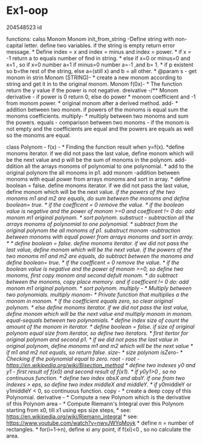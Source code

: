 # Ex1-oop
204548523 id

functions: calss Monom
Monom init_from_string -Define string with non-capital letter. define two variables. if the string is empty return error message.
	 * Define index = x and index = minus and index = power.
	 * if x = -1 return a to equals number of find in string.
	 * else if x=0 or minus=0 and x=1 , so if x=0 number a=1 if minus=0 number a=-1 ,and b= 1.
	 * if p existent so b=the rest of the string, else a=(still x) and b = all other.
	 * @param s - get monom in strin
 Monom (STRING)-	 * create a new monom according to string and get it in to the original monom.
Monom f(0x)-	 * The function return the y value if the power is not negative.
dreivative -/** Monom derivative - if power is 0 return 0, else do power * monom coefficient and -1 from monom power.
	 * original monom after a derived method.
   add- 	 * addition between two monom. if powers of the monoms is equal sum the monoms coefficients.
multiply-	 * multiply between two monoms and sum the powers.
equals - comparison between two monoms - if the monom is not empty and the coefficients are equal
	 and the powers are equals as well so the monoms are equal. 


class Polynom - f(x) - * Finding the function result when y=f(x). 
	 *define monoms iterator. if we did not pass the last value, define monom which will be the next value and p will be the sum 
	 of monoms in the polynom.
 add-ddition all the arrays monoms of polynomial to one polynomial. 
	 * add to the original polynom the all monoms in p1.
   add monom -addition between monoms with equal power from arrays monoms and sort in array.
	 * define boolean = false. define monoms iterator. if we did not pass the last value, define monom which will be the next value.
	 *if the powers of the two monoms m1 and m2 are equals, do sum between the monoms and define boolean= true. 
	 * if the coefficent = 0 remove the value.
	 * if the boolean value is negative and the power of monom >=0 and coefficent != 0 do: add monom m1 original polynom.
	 * sort polynom.
   substruct - subtraction all the arrays monoms of polynomial to one polynomial.
	 * subtract from the original polynom the all monoms of p1.
   substruct monom -subtraction between monoms with equal power from arrays monoms and sort in array.
	 *  * define boolean = false. define monoms iterator. if we did not pass the last value, define monom which will be the next value.
	 *if the powers of the two monoms m1 and m2 are equals, do subtract between the monoms and define boolean= true. 
	 * if the coefficent = 0 remove the value.
	 * if the boolean value is negative and the power of monom >=0, so define two monoms, first copy monom and second defult monom.
	 * do subtract between the monoms, copy place memory. and if coefficent != 0 do: add monom m1 original polynom.
	 * sort polynom.
   multiply -	 * Multiply between two polynomials.
multiply monom-
	 * Private function that multiplies a the monom in monom.
	 * if the coefficient equals zero, so clear original polynom.
	 * else define monoms iterator. if we did not pass the last value, define monom which will be the next value
	 end multiply monom in monom. 
   equal-sequals between two polynomials. 
	 * define index size of count the amount of the monom in iterator.
	 * define boolean = false. if size of original polynom equal size from iterator, so define two iterators.
	 * first itertor for original polynom and second p1.
	 * if we did not pass the last value in original polynom, define monoms m1 and m2 which will be the next value
	 * if m1 and m2 not equals, so return false.
   size- 	 * size polynom
   isZero- 	 * Checking if the polynomial equal to zero.
   root - root - https://en.wikipedia.org/wiki/Bisection_method
	 * define two indexes y0 and y1 - first result of f(x0) and second result of f(x1).
	 * if y0*y1>0 , so no continuous function.
	 * define two index absX and absY. if one from two indexes > eps, so define two index middleX and middleY.
	 * if y0*middleY or y1middleY < 0, so continuous function.
   copy -	 * create a deep copy of this Polynomial.
   derivative -	 * Compute a new Polynom which is the derivative of this Polynom
   area -
	 * Compute Riemann's Integral over this Polynom starting from x0, till x1 using eps size steps,
	 * see: https://en.wikipedia.org/wiki/Riemann_integral
	 * see: https://www.youtube.com/watch?v=nwvJWYqMoyk
	 * define n = number of rectangles.
	 * for(i=1->n), define xi any point, if f(xi)<0 , so no calculate the area.



